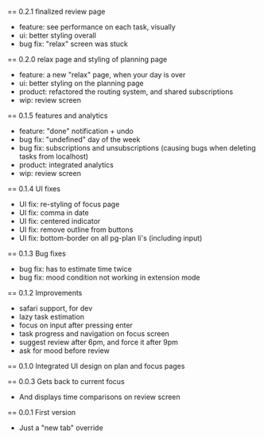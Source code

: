 == 0.2.1 finalized review page
 * feature: see performance on each task, visually
 * ui: better styling overall
 * bug fix: "relax" screen was stuck

== 0.2.0 relax page and styling of planning page
 * feature: a new "relax" page, when your day is over
 * ui: better styling on the planning page
 * product: refactored the routing system, and shared subscriptions
 * wip: review screen

== 0.1.5 features and analytics
 * feature: "done" notification + undo
 * bug fix: "undefined" day of the week
 * bug fix: subscriptions and unsubscriptions (causing bugs when deleting tasks from localhost)
 * product: integrated analytics
 * wip: review screen

== 0.1.4 UI fixes
 * UI fix: re-styling of focus page
 * UI fix: comma in date
 * UI fix: centered indicator
 * UI fix: remove outline from buttons
 * UI fix: bottom-border on all pg-plan li's (including input)

== 0.1.3 Bug fixes
 * bug fix: has to estimate time twice
 * bug fix: mood condition not working in extension mode

== 0.1.2 Improvements
 * safari support, for dev
 * lazy task estimation
 * focus on input after pressing enter
 * task progress and navigation on focus screen
 * suggest review after 6pm, and force it after 9pm
 * ask for mood before review

== 0.1.0 Integrated UI design on plan and focus pages

== 0.0.3 Gets back to current focus
 * And displays time comparisons on review screen

== 0.0.1 First version
 * Just a "new tab" override
